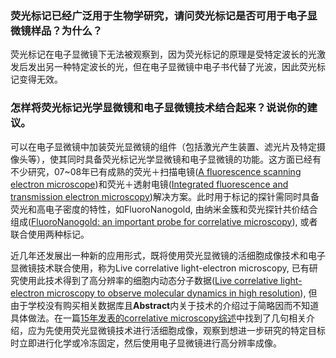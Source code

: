 ### 荧光标记已经广泛用于生物学研究，请问荧光标记是否可用于电子显微镜样品？为什么？

荧光标记在电子显微镜下无法被观察到，因为荧光标记的原理是受特定波长的光激发后发出另一种特定波长的光，但在电子显微镜中电子书代替了光波，因此荧光标记变得无效。

### 怎样将荧光标记光学显微镜和电子显微镜技术结合起来？说说你的建议。

可以在电子显微镜中加装荧光显微镜的组件（包括激光产生装置、滤光片及特定摄像头等），使其同时具备荧光标记光学显微镜和电子显微镜的功能。这方面已经有不少研究，07~08年已有成熟的荧光＋扫描电镜([A fluorescence scanning electron microscope](http://dx.doi.org/10.1016/j.ultramic.2009.01.002))和荧光＋透射电镜([Integrated fluorescence and transmission electron microscopy](http://dx.doi.org/10.1016/j.jsb.2008.07.003))解决方案。此时用于标记的探针需同时具备荧光和高电子密度的特性，如FluoroNanogold, 由纳米金簇和荧光探针共价结合组成([FluoroNanogold: an important probe for correlative microscopy](http://dx.doi.org/10.1007/s12154-015-0145-1)), 或者联合使用两种标记。

近几年还发展出一种新的应用形式，既将使用荧光显微镜的活细胞成像技术和电子显微镜技术联合使用，称为Live correlative light-electron microscopy, 已有研究使用此技术得到了高分辨率的细胞内动态分子数据([Live correlative light-electron microscopy to observe molecular dynamics in high resolution](http://dx.doi.org/10.1093/jmicro/dfw024)), 但由于学校没有购买相关数据库且**Abstract**内关于技术的介绍过于简略因而不知道具体做法。在一篇[15年发表的correlative microscopy综述](http://dx.doi.org/10.1016/j.abb.2015.05.017)中找到了几句相关介绍，应为先使用荧光显微镜技术进行活细胞成像，观察到想进一步研究的特定目标时立即进行化学或冷冻固定，然后使用电子显微镜进行高分辨率成像。